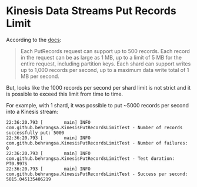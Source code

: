 # Kinesis Data Streams Put Records Limit

According to the [docs](https://docs.aws.amazon.com/kinesis/latest/APIReference/API_PutRecords.html):

> Each PutRecords request can support up to 500 records. Each record in the request can be as large as 1 MB, up to a 
> limit of 5 MB for the entire request, including partition keys. Each shard can support writes up to 1,000 records per 
> second, up to a maximum data write total of 1 MB per second.

But, looks like the 1000 records per second per shard limit is not strict and it is possible to exceed this limit from
time to time.

For example, with 1 shard, it was possible to put ~5000 records per second into a Kinesis stream:

```text
22:36:20.793 [        main] INFO  com.github.behrangsa.KinesisPutRecordsLimitTest - Number of records successfully put: 5000
22:36:20.793 [        main] INFO  com.github.behrangsa.KinesisPutRecordsLimitTest - Number of failures: 0
22:36:20.793 [        main] INFO  com.github.behrangsa.KinesisPutRecordsLimitTest - Test duration: PT0.997S
22:36:20.793 [        main] INFO  com.github.behrangsa.KinesisPutRecordsLimitTest - Success per second: 5015.045135406219
```